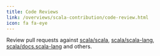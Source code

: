 ```yaml
---
title: Code Reviews
link: /overviews/scala-contribution/code-review.html
icon: fa fa-eye
---
```

Review pull requests against [scala/scala](https://github.com/scala/scala/pulls),
[scala/scala-lang](https://github.com/scala/scala-lang/pulls),
[scala/docs.scala-lang](https://github.com/scala/docs.scala-lang/pulls) and others.
